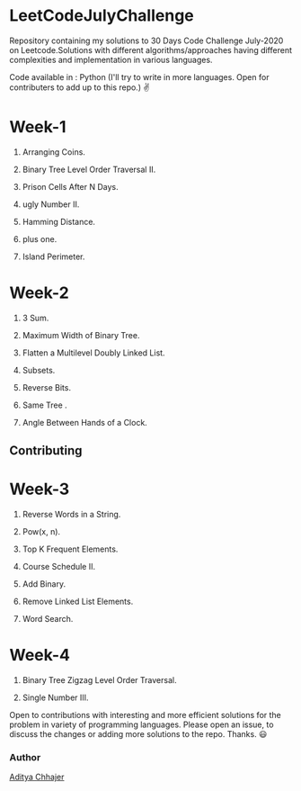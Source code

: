 # LeetCodeJulyChallenge
Repository containing my solutions to 30 Days Code Challenge July-2020 on Leetcode.Solutions with different algorithms/approaches having different complexities and implementation in various languages.

Code available in : Python (I'll try to write in more languages. Open for contributers to add up to this repo.) ✌️

<h1>Week-1</h1>

1. Arranging Coins.<p>
2. Binary Tree Level Order Traversal II. <p>
3. Prison Cells After N Days. <p>
4. ugly Number II.<p>
5. Hamming Distance. <p>
6. plus one. <p>
7. Island Perimeter. <p>
  
<h1>Week-2</h1>

1. 3 Sum.<p>
2. Maximum Width of Binary Tree. <p>
3. Flatten a Multilevel Doubly Linked List. <p>
4. Subsets. <p>
5. Reverse Bits. <p>
6. Same Tree .<p>
7. Angle Between Hands of a Clock. <p>
<h2>Contributing</h2>

<h1>Week-3</h1>

1. Reverse Words in a String. <p>
2. Pow(x, n). <p>
3. Top K Frequent Elements. <p>
4. Course Schedule II.<p>
5. Add Binary. <p>
6. Remove Linked List Elements. <p>
7. Word Search. <p>
  
<h1>Week-4</h1>
  
1. Binary Tree Zigzag Level Order Traversal. <p>
2. Single Number III. <p>

Open to contributions with interesting and more efficient solutions for the problem in variety of programming languages. Please open an issue, to discuss the changes or adding more solutions to the repo. Thanks. 😃

<h3>Author</h3>

[Aditya Chhajer](https://github.com/adityachhajer)
